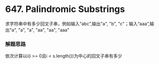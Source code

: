 # 647. Palindromic Substrings
求字符串中有多少回文子串，例如输入“abc”,输出"a", "b", "c"；输入“aaa”,输出"a", "a", "a", "aa", "aa", "aaa"
### 解题思路
依次计算以i(i >= 0且i < s.length())为中心的回文子串有多少
